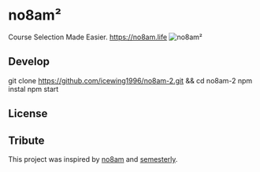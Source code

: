 # no8am²
Course Selection Made Easier.
https://no8am.life
![no8am²](https://github.com/icewing1996/no8am-2/src/screenshot.png "no8am²")
## Develop
git clone https://github.com/icewing1996/no8am-2.git && cd no8am-2
npm instal
npm start

## License

## Tribute
This project was inspired by [no8am](https://github.com/nowyasimi/no8am) and [semesterly](https://github.com/noahpresler/semesterly).
